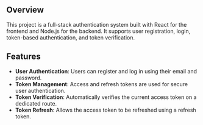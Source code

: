 ## Overview

This project is a full-stack authentication system built with React for the frontend and Node.js for the backend. It supports user registration, login, token-based authentication, and token verification.

## Features

- **User Authentication**: Users can register and log in using their email and password.
- **Token Management**: Access and refresh tokens are used for secure user authentication.
- **Token Verification**: Automatically verifies the current access token on a dedicated route.
- **Token Refresh**: Allows the access token to be refreshed using a refresh token.
